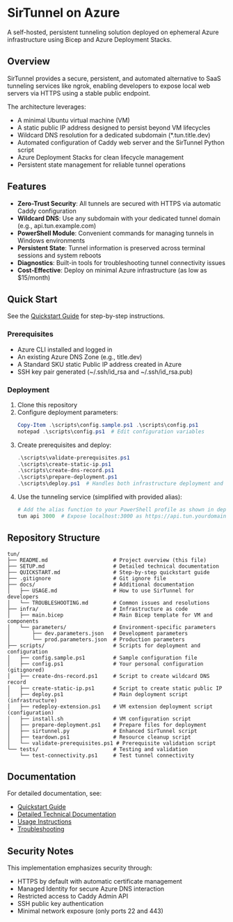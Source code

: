 # SirTunnel on Azure

A self-hosted, persistent tunneling solution deployed on ephemeral Azure infrastructure using Bicep and Azure Deployment Stacks.

## Overview

SirTunnel provides a secure, persistent, and automated alternative to SaaS tunneling services like ngrok, enabling developers to expose local web servers via HTTPS using a stable public endpoint.

The architecture leverages:

- A minimal Ubuntu virtual machine (VM)
- A static public IP address designed to persist beyond VM lifecycles
- Wildcard DNS resolution for a dedicated subdomain (*.tun.title.dev)
- Automated configuration of Caddy web server and the SirTunnel Python script
- Azure Deployment Stacks for clean lifecycle management
- Persistent state management for reliable tunnel operations

## Features

- **Zero-Trust Security**: All tunnels are secured with HTTPS via automatic Caddy configuration
- **Wildcard DNS**: Use any subdomain with your dedicated tunnel domain (e.g., api.tun.example.com)
- **PowerShell Module**: Convenient commands for managing tunnels in Windows environments
- **Persistent State**: Tunnel information is preserved across terminal sessions and system reboots
- **Diagnostics**: Built-in tools for troubleshooting tunnel connectivity issues
- **Cost-Effective**: Deploy on minimal Azure infrastructure (as low as $15/month)

## Quick Start

See the [Quickstart Guide](QUICKSTART.md) for step-by-step instructions.

### Prerequisites

- Azure CLI installed and logged in
- An existing Azure DNS Zone (e.g., title.dev)
- A Standard SKU static Public IP address created in Azure
- SSH key pair generated (~/.ssh/id_rsa and ~/.ssh/id_rsa.pub)

### Deployment

1. Clone this repository
2. Configure deployment parameters:
   ```powershell
   Copy-Item .\scripts\config.sample.ps1 .\scripts\config.ps1
   notepad .\scripts\config.ps1  # Edit configuration variables
   ```
3. Create prerequisites and deploy:
   ```powershell
   .\scripts\validate-prerequisites.ps1
   .\scripts\create-static-ip.ps1
   .\scripts\create-dns-record.ps1
   .\scripts\prepare-deployment.ps1
   .\scripts\deploy.ps1  # Handles both infrastructure deployment and VM configuration
   ```
4. Use the tunneling service (simplified with provided alias):
   ```powershell
   # Add the alias function to your PowerShell profile as shown in deployment output
   tun api 3000  # Expose localhost:3000 as https://api.tun.yourdomain.com
   ```

## Repository Structure

```
tun/
├── README.md                     # Project overview (this file)
├── SETUP.md                      # Detailed technical documentation
├── QUICKSTART.md                 # Step-by-step quickstart guide
├── .gitignore                    # Git ignore file
├── docs/                         # Additional documentation
│   ├── USAGE.md                  # How to use SirTunnel for developers
│   └── TROUBLESHOOTING.md        # Common issues and resolutions
├── infra/                        # Infrastructure as code
│   ├── main.bicep                # Main Bicep template for VM and components
│   └── parameters/               # Environment-specific parameters 
│       ├── dev.parameters.json   # Development parameters
│       └── prod.parameters.json  # Production parameters
├── scripts/                      # Scripts for deployment and configuration
│   ├── config.sample.ps1         # Sample configuration file
│   ├── config.ps1                # Your personal configuration (gitignored)
│   ├── create-dns-record.ps1     # Script to create wildcard DNS record
│   ├── create-static-ip.ps1      # Script to create static public IP
│   ├── deploy.ps1                # Main deployment script (infrastructure)
│   ├── redeploy-extension.ps1    # VM extension deployment script (configuration)
│   ├── install.sh                # VM configuration script
│   ├── prepare-deployment.ps1    # Prepare files for deployment
│   ├── sirtunnel.py              # Enhanced SirTunnel script
│   ├── teardown.ps1              # Resource cleanup script
│   └── validate-prerequisites.ps1 # Prerequisite validation script
└── tests/                        # Testing and validation
    └── test-connectivity.ps1     # Test tunnel connectivity
```

## Documentation

For detailed documentation, see:

- [Quickstart Guide](QUICKSTART.md)
- [Detailed Technical Documentation](SETUP.md)
- [Usage Instructions](docs/USAGE.md)
- [Troubleshooting](docs/TROUBLESHOOTING.md)

## Security Notes

This implementation emphasizes security through:
- HTTPS by default with automatic certificate management
- Managed Identity for secure Azure DNS interaction
- Restricted access to Caddy Admin API 
- SSH public key authentication
- Minimal network exposure (only ports 22 and 443)
